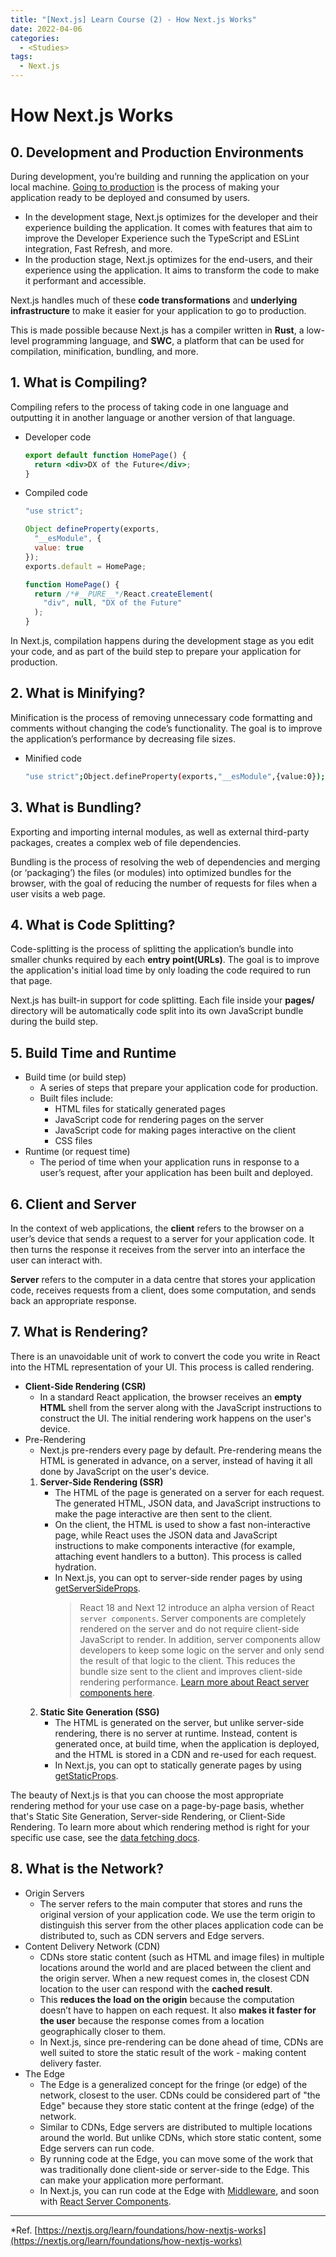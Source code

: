 ```yaml
---
title: "[Next.js] Learn Course (2) - How Next.js Works"
date: 2022-04-06
categories:
  - <Studies>
tags:
  - Next.js
---
```


# How Next.js Works

## 0. Development and Production Environments

During development, you’re building and running the application on your local machine. [Going to production](https://nextjs.org/docs/going-to-production) is the process of making your application ready to be deployed and consumed by users.

- In the development stage, Next.js optimizes for the developer and their experience building the application. It comes with features that aim to improve the Developer Experience such the TypeScript and ESLint integration, Fast Refresh, and more.
- In the production stage, Next.js optimizes for the end-users, and their experience using the application. It aims to transform the code to make it performant and accessible.

Next.js handles much of these **code transformations** and **underlying infrastructure** to make it easier for your application to go to production.

This is made possible because Next.js has a compiler written in **Rust**, a low-level programming language, and **SWC**, a platform that can be used for compilation, minification, bundling, and more.

## 1. What is Compiling?

Compiling refers to the process of taking code in one language and outputting it in another language or another version of that language.

- Developer code

  ```jsx
  export default function HomePage() {
    return <div>DX of the Future</div>;
  }
  ```

- Compiled code

  ```js
  "use strict";

  Object defineProperty(exports,
    "__esModule", {
    value: true
  });
  exports.default = HomePage;

  function HomePage() {
    return /*#__PURE__*/React.createElement(
      "div", null, "DX of the Future"
    );
  }
  ```

In Next.js, compilation happens during the development stage as you edit your code, and as part of the build step to prepare your application for production.

## 2. What is Minifying?

Minification is the process of removing unnecessary code formatting and comments without changing the code’s functionality. The goal is to improve the application’s performance by decreasing file sizes.

- Minified code

  ```bash
  "use strict";Object.defineProperty(exports,"__esModule",{value:0});exports.default=HomePage;function HomePage(){return React.createElement("div",null,"DX of the Future");}
  ```

## 3. What is Bundling?

Exporting and importing internal modules, as well as external third-party packages, creates a complex web of file dependencies.

Bundling is the process of resolving the web of dependencies and merging (or ‘packaging’) the files (or modules) into optimized bundles for the browser, with the goal of reducing the number of requests for files when a user visits a web page.

## 4. What is Code Splitting?

Code-splitting is the process of splitting the application’s bundle into smaller chunks required by each **entry point(URLs)**. The goal is to improve the application's initial load time by only loading the code required to run that page.

Next.js has built-in support for code splitting. Each file inside your **pages/** directory will be automatically code split into its own JavaScript bundle during the build step.

## 5. Build Time and Runtime

- Build time (or build step)
  - A series of steps that prepare your application code for production.
  - Built files include:
    - HTML files for statically generated pages
    - JavaScript code for rendering pages on the server
    - JavaScript code for making pages interactive on the client
    - CSS files
- Runtime (or request time)
  - The period of time when your application runs in response to a user’s request, after your application has been built and deployed.

## 6. Client and Server

In the context of web applications, the **client** refers to the browser on a user’s device that sends a request to a server for your application code. It then turns the response it receives from the server into an interface the user can interact with.

**Server** refers to the computer in a data centre that stores your application code, receives requests from a client, does some computation, and sends back an appropriate response.

## 7. What is Rendering?

There is an unavoidable unit of work to convert the code you write in React into the HTML representation of your UI. This process is called rendering.

- **Client-Side Rendering (CSR)**
  - In a standard React application, the browser receives an **empty HTML** shell from the server along with the JavaScript instructions to construct the UI. The initial rendering work happens on the user's device.
- Pre-Rendering
  - Next.js pre-renders every page by default. Pre-rendering means the HTML is generated in advance, on a server, instead of having it all done by JavaScript on the user's device.
  1.  **Server-Side Rendering (SSR)**
      - The HTML of the page is generated on a server for each request. The generated HTML, JSON data, and JavaScript instructions to make the page interactive are then sent to the client.
      - On the client, the HTML is used to show a fast non-interactive page, while React uses the JSON data and JavaScript instructions to make components interactive (for example, attaching event handlers to a button). This process is called hydration.
      - In Next.js, you can opt to server-side render pages by using [getServerSideProps](https://nextjs.org/docs/basic-features/data-fetching/get-server-side-props).
        > React 18 and Next 12 introduce an alpha version of React `server components`. Server components are completely rendered on the server and do not require client-side JavaScript to render. In addition, server components allow developers to keep some logic on the server and only send the result of that logic to the client. This reduces the bundle size sent to the client and improves client-side rendering performance. [Learn more about React server components here](https://reactjs.org/blog/2020/12/21/data-fetching-with-react-server-components.html).
  2.  **Static Site Generation (SSG)**
      - The HTML is generated on the server, but unlike server-side rendering, there is no server at runtime. Instead, content is generated once, at build time, when the application is deployed, and the HTML is stored in a CDN and re-used for each request.
      - In Next.js, you can opt to statically generate pages by using [getStaticProps](https://nextjs.org/docs/basic-features/data-fetching/get-static-props).

The beauty of Next.js is that you can choose the most appropriate rendering method for your use case on a page-by-page basis, whether that's Static Site Generation, Server-side Rendering, or Client-Side Rendering. To learn more about which rendering method is right for your specific use case, see the [data fetching docs](https://nextjs.org/docs/basic-features/data-fetching/overview).

## 8. What is the Network?

- Origin Servers
  - The server refers to the main computer that stores and runs the original version of your application code. We use the term origin to distinguish this server from the other places application code can be distributed to, such as CDN servers and Edge servers.
- Content Delivery Network (CDN)
  - CDNs store static content (such as HTML and image files) in multiple locations around the world and are placed between the client and the origin server. When a new request comes in, the closest CDN location to the user can respond with the **cached result**.
  - This **reduces the load on the origin** because the computation doesn’t have to happen on each request. It also **makes it faster for the user** because the response comes from a location geographically closer to them.
  - In Next.js, since pre-rendering can be done ahead of time, CDNs are well suited to store the static result of the work - making content delivery faster.
- The Edge
  - The Edge is a generalized concept for the fringe (or edge) of the network, closest to the user. CDNs could be considered part of "the Edge" because they store static content at the fringe (edge) of the network.
  - Similar to CDNs, Edge servers are distributed to multiple locations around the world. But unlike CDNs, which store static content, some Edge servers can run code.
  - By running code at the Edge, you can move some of the work that was traditionally done client-side or server-side to the Edge. This can make your application more performant.
  - In Next.js, you can run code at the Edge with [Middleware](https://nextjs.org/docs/middleware), and soon with [React Server Components](https://nextjs.org/docs/advanced-features/react-18/overview#react-server-components-alpha).

---

\*Ref. [https://nextjs.org/learn/foundations/how-nextjs-works](https://nextjs.org/learn/foundations/how-nextjs-works)
